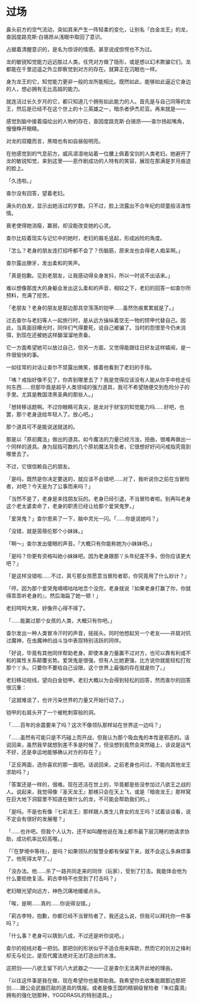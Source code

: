# 过场

鼻头前方的空气流动，突如其来产生一阵轻柔的变化，让别名「白金龙王」的龙，查因度路克斯·白锡昂从浅眠中取回了意识。

占据着清醒意识的，是名为惊讶的情感。甚至说成惊愕也不为过。

龙的敏锐知觉能力远远胜过人类。任凭对方做了隐形，或是想以幻术欺骗它们，龙都能在千里迢遥之外立即察觉到对方的存在。就算正在沉眠也一样。

身为龙王的它，知觉能力更非一般的龙所能相比。既然如此，能够如此逼近它身边的人，想必拥有无比高超的能力。

就连活过长久岁月的它，都只知道几个拥有如此能力的人。首先是与自己同等的龙王，然后是已经不在这个世上的十三英雄之一，暗杀者伊杰尼亚。再来就是——

感觉到脑中接着描绘出的人物的存在，查因度路克斯·白锡昂——查尔扬起嘴角，慢慢睁开眼睛。

对龙的双瞳而言，黑暗也有如自昼般明亮。

在他感觉到的气息前方，威风凛凛地站着一位腰上佩着宝剑的人类老妇。她避开了龙的敏锐知觉，来到这里——恶作剧成功的人特有的笑容，展现在那满是岁月痕迹的脸上。

「久违啦。」

查尔没有回答，望着老妇。

满头的白发，显示出她活过的岁数。只不过，脸上流露出不合年纪的顽童般活泼性情。

衰老使得她消瘦，赢弱，却没能改变她的心灵。

查尔比较着现实与记忆中的她时，老妇的眉毛竖起，形成凶险的角度。

「怎么？老身的朋友连打招呼都不会了？伤脑筋，原来龙也会得老人痴呆啊。」

查尔露出獠牙，发出柔和的笑声。

「真是抱歉。见到老朋友，让我感动得全身发抖，所以一时说不出话来。」

难以想像那庞大的身躯会发出这么柔和的声音，相较之下，老妇的回答一如查尔所预料，充满了挖苦。

「老朋友？老身的朋友是那边那具空荡荡的铠甲……虽然伤痕累累就是了。」

过去查尔与老妇等人一起旅行时，是从远方操纵着空无一物的锷甲代替自己。因此，当真面目曝光时，同伴们气得要死，说自己被骗了。当时的怨恨至今仍未消弭，到现在还被她这样酸溜溜地责备。

它一方面希望她可以放过自己，但另一方面，又觉得能跟往日好友这样嬉闹，是一件很愉快的事。

一如往常的对话让查尔不禁露出微笑，接着他看到了老妇的手指。

「咦？戒指好像不见了，你弄到哪里去了？我是觉得应该没有人能从你手中抢走任何东西……但那毕竟是超乎人类领域的强力道具，我可不希望随便交到危险分子的手里。尤其是教国漆黑圣典的那些人。」

「想转移话题啊。不过你眼睛可真尖，是龙对于财宝的知觉能力吗……好吧，也罢，那个老身送给年轻人了。放心吧。」

那个道具可不是能说送就送的。

那是以「原初魔法」做出的道具。如今魔法的力量已经污浊，扭曲，很难再做出一个同样的道具。身为屈指可数的几个原初魔法背负者，它很想好好问问戒指究竟到哪里去了。

不过，它很信赖自己的朋友。

「是吗，既然是你决定要送的，就应该不会错吧……对了，我听说你之前在当冒险者，对吧？今天是为了公事而来吗？」

「当然不是了，老身是来找朋友玩的。老身已经引退，不当冒险者啦。别再叫老身这个老太婆卖命了，老身的职责已经让给那个爱哭鬼罗。」

「爱哭鬼？」查尔思索了一下，脑中灵光一闪。「……你是说她吗？」

「没错，就是茵蓓伦那个小妹妹。」

「啊～」查尔发出傻眼的声音。「大概只有你能称她为小妹妹吧。」

「是吗？你更有资格叫她小妹妹吧。因为老身跟那丫头年纪差不多，但你应该更大吧？」

「是这样没错啦……不过，真亏那女孩愿意当冒险者耶，你究竟用了什么妙计？」

「哼。因为那个爱哭鬼嘀嘀咕咕地念个没完，老身就说『如果老身打赢了你，你就得乖乖听老身的』，然后海扁了她一顿！」

老妇呵呵大笑，好像开心得不得了。

「……能赢过那个女孩的人类，大概只有你吧。」

查尔发出一种人类冒冷汗时的声音，摇摇头。同时他想起另一个老友——并肩对抗过魔神，在虫魔神的战斗当中表现特别活跃的同伴。

「好说，毕竟有其他同伴帮助老身。即使本身力量赢不过对方，也可以靠有利或不和的属性关系颠覆劣势。爱哭鬼是很强，但有人比她更强，比方说你就能轻松打败那个丫头。只要你不要给自己设限，这个世界上最强的存在就是你了。」

老妇移动视线，望向白金铠甲。老妇大概以为会得到轻松的回答，然而查尔的回答很沉重：

「这就难说了，也许污染世界的力量又开始行动了。」

铠甲的右肩头开了一个被枪刺穿般的洞。

「……百年的余震要来了吗？这次不像领队那样站在世界这一边吗？」

「……虽然有可能只是不巧碰上而开战，但我认为那个吸血鬼的本性是邪恶的。话说回来，虽然我早就想到差不多是时候了，但没想到竟然会突然碰上，该说是运气不好，还是幸运地能够确认对方的存在？」

「正反两面，选你喜欢的那一面吧。话说回来，之前老身也问过，不能向其他龙王求助吗？」

「答案还是一样的，很难。现在还活在世上的，毕竟都是些没参加过八欲王之战的人。说起来，我觉得像『圣天龙王』那檨只会在天上飞，或是『暗夜龙王』那样窝在巨大地下洞窟里不知道在做什么的龙，不可能会帮助我们的。」

「是吗。不是也有像『七彩龙王』那样跟人类生儿育女的龙王吗？试着谈谈看，说不定会有很好的发展喔？」

「……也许吧。但我个人认为，还不如叫醒他说在海上都市最下层沉睡的她请求协助，成功机率比较高喔。」

「『在梦境中等待』，是吗？如果领队的智慧全都有保留下来，就不会这么多麻烦事了。他死得太早了。」

「没办法。他……杀了一路共同走来的同伴（玩家），受到了打击。我能体会他为什么要拒绝复活。莉古李特不也受到了打击吗？」

老妇眼光望向远方，神色沉痛地缓缓点头。

「唉，是啊……真的……你说得没错。」

「莉古李特，抱歉，你都已经不当冒险者了，我还这么说，但我可以拜托你一件事吗？」

「什么事？老身可以猜到八成，不过还是听你说吧。」

查尔的视线对着一把剑。那把剑的形状似乎不适合用来挥砍，然而它的剑刃之锋利却无与伦比，是现代魔法绝对无法打造出的水准。

这把剑——八欲王留下的八大武器之一——正是查尔无法离开此地的理由。

「以往这件事是我在做，现在希望你也能帮助我。我希望你去收集能跟那边那把剑……跟公会武器匹敌的道具的情报。或者是像王国的精钢级冒险者『朱红露滴』拥有的强化铠那种，YGGDRASIL的特别道具。」